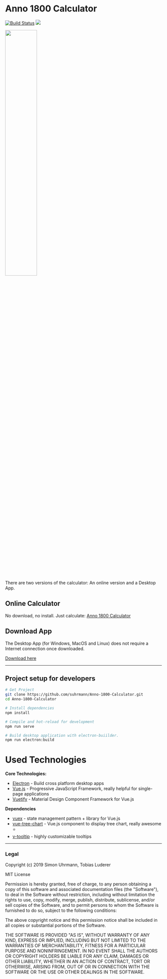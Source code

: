 # Anno 1800 Calculator

[![Build Status](https://travis-ci.org/suhrmann/Anno-1800-Calculator.svg?branch=master)](https://travis-ci.org/suhrmann/Anno-1800-Calculator)
[![](https://img.shields.io/github/downloads/Vadammt/Anno-1800-Calculator/total.svg?style=flat)](https://github.com/Vadammt/Anno-1800-Calculator/releases)

<a href="https://github.com/suhrmann/Anno-1800-Calculator/wiki/images/production-chains-sample.png">
 <img src="https://github.com/suhrmann/Anno-1800-Calculator/wiki/images/production-chains-sample.png" width="45%">
</a>

There are two versions of the calculator: An online version and a Desktop App.

## Online Calculator

No download, no install. Just calculate: [Anno 1800 Calculator](https://suhrmann.github.io/Anno-1800-Calculator/)


## Download App

The Desktop App (for Windows, MacOS and Linux) does not require a Internet connection once downloaded. 

[Download here](https://github.com/Vadammt/Anno-1800-Calculator/releases)

---

## Project setup for developers

```bash
# Get Project
git clone https://github.com/suhrmann/Anno-1800-Calculator.git
cd Anno-1800-Calculator

# Install dependencies
npm install

# Compile and hot-reload for development
npm run serve

# Build desktop application with electron-buiilder.
npm run electron:build

```

# Used Technologies

**Core Technologies:**

 - [Electron](https://electronjs.org/) - Build cross platform desktop apps
 - [Vue.js](https://vuejs.org/) - Progressive JavaScript Framework, really helpful for single-page applications
 - [Vuetify](https://vuetifyjs.com/en/) - Material Design Component Framework for Vue.js

**Dependencies**

 - [vuex](https://vuex.vuejs.org/) - state management pattern + library for Vue.js
 - [vue-tree-chart](https://refined-x.com/Vue-Tree-Chart/) - Vue.js component to display tree chart, really awesome ⭐
 - [v-tooltip](https://akryum.github.io/v-tooltip/#/) - highly customizable tooltips

 ---
 
### Legal

Copyright (c) 2019 Simon Uhrmann, Tobias Luderer

MIT License

Permission is hereby granted, free of charge, to any person obtaining a copy
of this software and associated documentation files (the "Software"), to deal
in the Software without restriction, including without limitation the rights
to use, copy, modify, merge, publish, distribute, sublicense, and/or sell
copies of the Software, and to permit persons to whom the Software is
furnished to do so, subject to the following conditions:

The above copyright notice and this permission notice shall be included in all
copies or substantial portions of the Software.

THE SOFTWARE IS PROVIDED "AS IS", WITHOUT WARRANTY OF ANY KIND, EXPRESS OR
IMPLIED, INCLUDING BUT NOT LIMITED TO THE WARRANTIES OF MERCHANTABILITY,
FITNESS FOR A PARTICULAR PURPOSE AND NONINFRINGEMENT. IN NO EVENT SHALL THE
AUTHORS OR COPYRIGHT HOLDERS BE LIABLE FOR ANY CLAIM, DAMAGES OR OTHER
LIABILITY, WHETHER IN AN ACTION OF CONTRACT, TORT OR OTHERWISE, ARISING FROM,
OUT OF OR IN CONNECTION WITH THE SOFTWARE OR THE USE OR OTHER DEALINGS IN THE
SOFTWARE.

